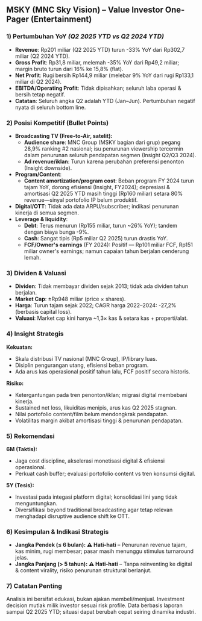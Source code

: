 ## MSKY (MNC Sky Vision) – Value Investor One-Pager (Entertainment)

### 1) Pertumbuhan YoY *(Q2 2025 YTD vs Q2 2024 YTD)*
- **Revenue**: Rp201 miliar (Q2 2025 YTD) turun -33% YoY dari Rp302,7 miliar (Q2 2024 YTD).
- **Gross Profit**: Rp31,8 miliar, melemah -35% YoY dari Rp49,2 miliar; margin bruto turun dari 16% ke 15,8% (flat).
- **Net Profit**: Rugi bersih Rp144,9 miliar (melebar 9% YoY dari rugi Rp133,1 miliar di Q2 2024).
- **EBITDA/Operating Profit**: Tidak dipisahkan; seluruh laba operasi & bersih tetap negatif.
- **Catatan**: Seluruh angka Q2 adalah YTD (Jan–Jun). Pertumbuhan negatif nyata di seluruh bottom line.

### 2) Posisi Kompetitif (Bullet Points)
- **Broadcasting TV (Free-to-Air, satelit):**
    - **Audience share**: MNC Group (MSKY bagian dari grup) pegang 28,9% ranking #2 nasional; isu penurunan viewership tercermin dalam penurunan seluruh pendapatan segmen (Insight Q2/Q3 2024).
    - **Ad revenue/iklan**: Turun karena perubahan preferensi penonton (Insight downside).
- **Program/Content**:
    - **Content amortization/program cost**: Beban program FY 2024 turun tajam YoY, dorong efisiensi (Insight, FY2024); depresiasi & amortisasi Q2 2025 YTD masih tinggi (Rp160 miliar) setara 80% revenue—sinyal portofolio IP belum produktif.
- **Digital/OTT**: Tidak ada data ARPU/subscriber; indikasi penurunan kinerja di semua segmen.
- **Leverage & liquidity**:
    - **Debt**: Terus menurun (Rp155 miliar, turun ~26% YoY); tandem dengan biaya bunga -9%.
    - **Cash**: Sangat tipis (Rp5 miliar Q2 2025) turun drastis YoY.
    - **FCF/Owner's earnings** (FY 2024): Positif — Rp101 miliar FCF, Rp151 miliar owner's earnings; namun capaian tahun berjalan cenderung lemah.

### 3) Dividen & Valuasi
- **Dividen**: Tidak membayar dividen sejak 2013; tidak ada dividen tahun berjalan.
- **Market Cap**: ±Rp948 miliar (price × shares).
- **Harga**: Turun tajam sejak 2022; CAGR harga 2022–2024: -27,2% (berbasis capital loss).
- **Valuasi**: Market cap kini hanya ~1,3× kas & setara kas + properti/alat.

### 4) Insight Strategis
**Kekuatan:**
- Skala distribusi TV nasional (MNC Group), IP/library luas.
- Disiplin pengurangan utang, efisiensi beban program.
- Ada arus kas operasional positif tahun lalu, FCF positif secara historis.

**Risiko:**
- Ketergantungan pada tren penonton/iklan; migrasi digital membebani kinerja.
- Sustained net loss, likuiditas menipis, arus kas Q2 2025 stagnan.
- Nilai portofolio content/film belum mendongkrak pendapatan.
- Volatilitas margin akibat amortisasi tinggi & penurunan pendapatan.

### 5) Rekomendasi
**6M (Taktis):**  
- Jaga cost discipline, akselerasi monetisasi digital & efisiensi operasional.
- Perkuat cash buffer; evaluasi portofolio content vs tren konsumsi digital.

**5Y (Tesis):**  
- Investasi pada integasi platform digital; konsolidasi lini yang tidak menguntungkan.
- Diversifikasi beyond traditional broadcasting agar tetap relevan menghadapi disruptive audience shift ke OTT.

### 6) Kesimpulan & Indikasi Strategis
- **Jangka Pendek (≤ 6 bulan): ⚠️ Hati-hati** – Penurunan revenue tajam, kas minim, rugi membesar; pasar masih menunggu stimulus turnaround jelas.
- **Jangka Panjang (> 5 tahun): ⚠️ Hati-hati** – Tanpa reinventing ke digital & content virality, risiko penurunan struktural berlanjut.

### 7) Catatan Penting
Analisis ini bersifat edukasi, bukan ajakan membeli/menjual. Investment decision mutlak milik investor sesuai risk profile. Data berbasis laporan sampai Q2 2025 YTD; situasi dapat berubah cepat seiring dinamika industri.